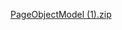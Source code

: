 [PageObjectModel (1).zip](https://github.com/shiva26041996/Login/files/7499353/PageObjectModel.1.zip)
